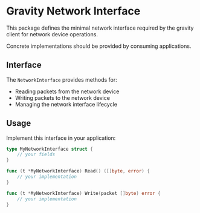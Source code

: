 # Gravity Network Interface

This package defines the minimal network interface required by the gravity client for network device operations.

Concrete implementations should be provided by consuming applications.

## Interface

The `NetworkInterface` provides methods for:
- Reading packets from the network device
- Writing packets to the network device
- Managing the network interface lifecycle

## Usage

Implement this interface in your application:

```go
type MyNetworkInterface struct {
    // your fields
}

func (t *MyNetworkInterface) Read() ([]byte, error) {
    // your implementation
}

func (t *MyNetworkInterface) Write(packet []byte) error {
    // your implementation
}
```

